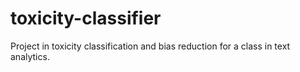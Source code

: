 # toxicity-classifier
Project in toxicity classification and bias reduction for a class in text analytics.
